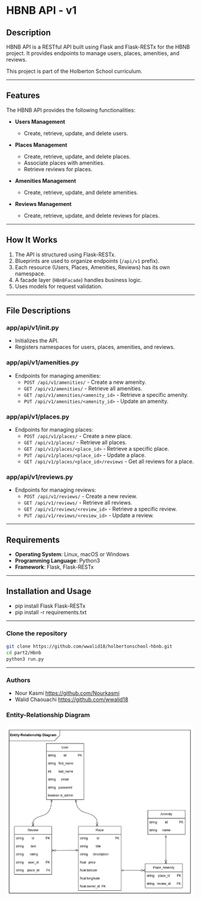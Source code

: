 # **HBNB API - v1**

## **Description**
HBNB API is a RESTful API built using Flask and Flask-RESTx for the HBNB project. It provides endpoints to manage users, places, amenities, and reviews.

This project is part of the Holberton School curriculum.

---

## **Features**
The HBNB API provides the following functionalities:

- **Users Management**
  - Create, retrieve, update, and delete users.

- **Places Management**
  - Create, retrieve, update, and delete places.
  - Associate places with amenities.
  - Retrieve reviews for places.

- **Amenities Management**
  - Create, retrieve, update, and delete amenities.

- **Reviews Management**
  - Create, retrieve, update, and delete reviews for places.

---

## **How It Works**
1. The API is structured using Flask-RESTx.
2. Blueprints are used to organize endpoints (`/api/v1` prefix).
3. Each resource (Users, Places, Amenities, Reviews) has its own namespace.
4. A facade layer (`HBnBFacade`) handles business logic.
5. Uses models for request validation.

---

## **File Descriptions**

### **app/api/v1/__init__.py**
- Initializes the API.
- Registers namespaces for users, places, amenities, and reviews.

### **app/api/v1/amenities.py**
- Endpoints for managing amenities:
  - `POST /api/v1/amenities/` - Create a new amenity.
  - `GET /api/v1/amenities/` - Retrieve all amenities.
  - `GET /api/v1/amenities/<amenity_id>` - Retrieve a specific amenity.
  - `PUT /api/v1/amenities/<amenity_id>` - Update an amenity.

### **app/api/v1/places.py**
- Endpoints for managing places:
  - `POST /api/v1/places/` - Create a new place.
  - `GET /api/v1/places/` - Retrieve all places.
  - `GET /api/v1/places/<place_id>` - Retrieve a specific place.
  - `PUT /api/v1/places/<place_id>` - Update a place.
  - `GET /api/v1/places/<place_id>/reviews` - Get all reviews for a place.

### **app/api/v1/reviews.py**
- Endpoints for managing reviews:
  - `POST /api/v1/reviews/` - Create a new review.
  - `GET /api/v1/reviews/` - Retrieve all reviews.
  - `GET /api/v1/reviews/<review_id>` - Retrieve a specific review.
  - `PUT /api/v1/reviews/<review_id>` - Update a review.

---

## **Requirements**
- **Operating System**: Linux, macOS or Windows
- **Programming Language**: Python3
- **Framework**: Flask, Flask-RESTx

---

## **Installation and Usage**
 - pip install Flask Flask-RESTx
 - pip install -r requirements.txt

 ---

### **Clone the repository**
```bash
git clone https://github.com/wwalid18/holbertonschool-hbnb.git
cd part2/Hbnb
python3 run.py

```
 --- 

### **Authors**
 - Nour Kasmi https://github.com/Nourkasmi
 - Walid Chaouachi https://github.com/wwalid18

 ### **Entity-Relationship Diagram**
<img src="db_diag.png" alt="follow this to understand relations between tables" width="500">